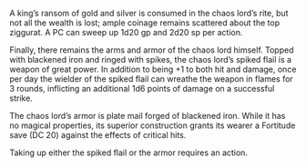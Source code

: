 A king’s ransom of gold and silver is consumed in the chaos lord’s rite, but not all the wealth is lost; ample coinage remains scattered about the top ziggurat. A PC can sweep up 1d20 gp and 2d20 sp per action.

Finally, there remains the arms and armor of the chaos lord himself. Topped with blackened iron and ringed with spikes, the chaos lord’s spiked flail is a weapon of great power. In addition to being +1 to both hit and damage, once per day the wielder of the spiked flail can wreathe the weapon in flames for 3 rounds, inflicting an additional 1d6 points of damage on a successful strike.

The chaos lord’s armor is plate mail forged of blackened iron. While it has no magical properties, its superior construction grants its wearer a Fortitude save (DC 20) against the effects of critical hits.

Taking up either the spiked flail or the armor requires an action.